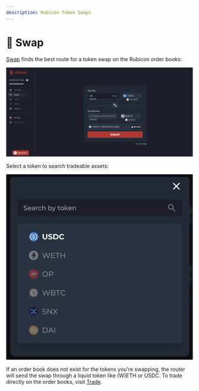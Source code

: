 ```yaml
---
description: Rubicon Token Swaps
---
```


# 💱 Swap

[Swap](https://app.rubicon.finance/swap) finds the best route for a token swap on the Rubicon order books:

![](<.gitbook/assets/image (28).png>)

Select a token to search tradeable assets:

![](<.gitbook/assets/image (61).png>)

If an order book does not exist for the tokens you're swapping, the router will send the swap through a liquid token like (W)ETH or USDC. To trade directly on the order books, visit [Trade](trade/).
